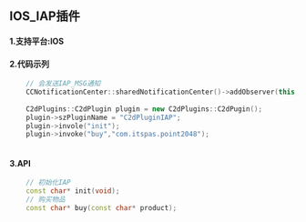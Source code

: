 IOS_IAP插件
---------------
#### 1.支持平台:IOS
#### 2.代码示列
```C++
    // 会发送IAP_MSG通知
    CCNotificationCenter::sharedNotificationCenter()->addObserver(this, callfuncO_selector(HelloWorld::onIAPCallback), "IAP_MSG", NULL);
    
    C2dPlugins::C2dPlugin plugin = new C2dPlugins::C2dPugin();
    plugin->szPluginName = "C2dPluginIAP";
    plugin->invole("init");
    plugin->invoke("buy","com.itspas.point2048");
    
```
#### 3.API
```C++
    // 初始化IAP
    const char* init(void);
    // 购买物品
    const char* buy(const char* product);
```